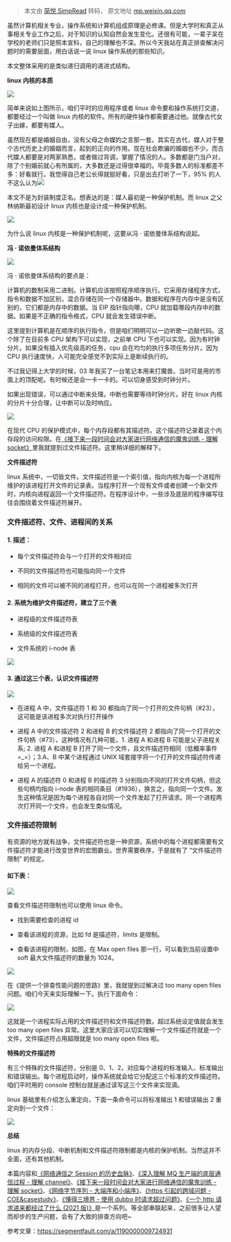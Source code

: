 > 本文由 [简悦 SimpRead](http://ksria.com/simpread/) 转码， 原文地址 [mp.weixin.qq.com](https://mp.weixin.qq.com/s?__biz=MzUzNjAxODg4MQ==&mid=2247486330&idx=1&sn=e85e201059c1c5575481e03531b06212&chksm=fafde1d4cd8a68c235ef3cbed83bf0b6ac3a80052c0a492d8c2a217006cf4fa530f2f74f01c3&token=519132419&lang=zh_CN#rd)

虽然计算机相关专业，操作系统和计算机组成原理是必修课。但是大学时和真正从事相关专业工作之后，对于知识的认知自然会发生变化。还很有可能，一辈子呆在学校的老师们只是照本宣科，自己的理解也不深。所以今天我站在真正排查解决问题时的需要层面，用白话说一说 linux 操作系统的那些知识。  

本文整体采用的是类似递归调用的递进式结构。

**linux 内核的本质**  

![](https://mmbiz.qpic.cn/mmbiz_png/2tk5ianItRlicaj3NoVtl5MyZZIr39JD2AMOgVhppo9nIVOwEfYgQxsoYzC9henrAF2OpC7Hib69vDuHNNVh0QYqQ/640?wx_fmt=png)

简单来说如上图所示，咱们平时的应用程序或者 linux 命令要和操作系统打交道，都要经过一个叫做 linux 内核的软件。所有的硬件操作都需要通过他。就像古代女子出嫁，都要有媒人。  

虽然现在都是婚姻自由，没有父母之命媒妁之言那一套。其实在古代，媒人对于整个古代历史上的婚姻而言，起到的正向的作用。现在社会欺骗的婚姻也不少。而古代媒人都要是对两家熟悉，或者做过背调，掌握了情况的人。多数都是门当户对，除了个别婚前就心有所属的，大多数还是过得很幸福的。毕竟多数人的标准都差不多：好看就行。我觉得自己老公长得就挺好看，只是出去打听了一下，95% 的人不这么认为![](https://mmbiz.qpic.cn/mmbiz_png/2tk5ianItRlicaj3NoVtl5MyZZIr39JD2AvMD6TgATfCrR9qDnxaeU7RtoKpbwUnaEia52TJziaqgKlCSVBIzD7Plg/640?wx_fmt=png)

本文不是为封装制度正名。想表达的是：媒人最初是一种保护机制。而 linux 之父林纳斯最初设计 linux 内核也是设计成一种保护机制。

![](https://mmbiz.qpic.cn/mmbiz_jpg/2tk5ianItRlicaj3NoVtl5MyZZIr39JD2AHgz1Pspv1V6SDD2ZWSUjSClVPWawgcBSoicoOfCdwl5TVciao8NdAYuQ/640?wx_fmt=jpeg)

为什么说 linux 内核是一种保护机制呢，这要从冯 · 诺依曼体系结构说起。

**冯 · 诺依曼体系结构**

![](https://mmbiz.qpic.cn/mmbiz_png/2tk5ianItRliccfY8uUicHoibfkj1TpT97Gxdruu2L1uHemAp0RRUOaAyoGM5NkGkvOOiaiahnz297KJF3596EicpcGXQ/640?wx_fmt=png)

冯 · 诺依曼体系结构的要点是：  

  
计算机的数制采用二进制。计算机应该按照程序顺序执行。它采用存储程序方式，指令和数据不加区别，混合存储在同一个存储器中。数据和程序在内存中是没有区别的，它们都是内存中的数据。当 EIP 指针指向哪，CPU 就加载哪段内存中的数据。如果是不正确的指令格式，CPU 就会发生错误中断。

这里提到计算机是在顺序的执行指令，但是咱们明明可以一边听歌一边敲代码。这个除了在目前多 CPU 架构下可以实现，之前单 CPU 下也可以实现。因为有时钟分片。如果没有插入优先级高的任务，cpu 会在均匀的执行多项任务分片。因为 CPU 执行速度快，人可能完全感觉不到实际上是断续执行的。

不过我记得上大学的时候，03 年我买了一台笔记本用来打魔兽。当时可是用的市面上的顶配呢。有时候还是会一卡一卡的。可以切身感受到时钟分片。

如果出现错误，可以通过中断来处理。中断也需要等待时钟分片。好在 linux 内核的分片十分合理，让中断可以及时响应。  

![](https://mmbiz.qpic.cn/mmbiz_png/2tk5ianItRliccfY8uUicHoibfkj1TpT97GxpSASVa1s0zY2e03iawfvXgzYynRowMrp4P2ClicYSI4CuxRVOBRSBkFw/640?wx_fmt=png)

在现代 CPU 的保护模式中，每个内存段都有其描述符。这个描述符记录着这个内存段的访问权限。在[《接下来一段时间会对大家进行网络通信的魔鬼训练 - 理解 socket》](http://mp.weixin.qq.com/s?__biz=MzUzNjAxODg4MQ==&mid=2247486166&idx=1&sn=08a24c175c02a4b146dc52088d410599&chksm=fafde078cd8a696e616aebcb72aeef444e1e0008bf950a368933195f13c0a268face0d3ee371&scene=21#wechat_redirect)里我就提到过文件描述符。这里稍详细的解释下。

**文件描述符**

linux 系统中，一切皆文件。文件描述符是一个索引值，指向内核为每一个进程所维护的该进程打开文件的记录表。当程序打开一个现有文件或者创建一个新文件时，内核向进程返回一个文件描述符。在程序设计中，一些涉及底层的程序编写往往会围绕着文件描述符展开。

### **文件描述符、文件、进程间的关系**

#### 1. 描述：

*   每个文件描述符会与一个打开的文件相对应
    
*   不同的文件描述符也可能指向同一个文件
    
*   相同的文件可以被不同的进程打开，也可以在同一个进程被多次打开
    

#### 2. 系统为维护文件描述符，建立了三个表

*   进程级的文件描述符表
    
*   系统级的文件描述符表
    
*   文件系统的 i-node 表
    

![](https://mmbiz.qpic.cn/mmbiz_png/2tk5ianItRliccfY8uUicHoibfkj1TpT97GxfnKWaCMPHPVAZVmicXOXibE1gQVehZRZibO4VpNzh8WpSFLiaO0nQjqXfA/640?wx_fmt=png)

#### 3. 通过这三个表，认识文件描述符

![](https://mmbiz.qpic.cn/mmbiz_png/2tk5ianItRliccfY8uUicHoibfkj1TpT97Gxc3bzeK7qPPDh8pqIQoHqvT7bAvjBibibuB7fzXu8nPuIxUmIsgr0SfdA/640?wx_fmt=png)

*   在进程 A 中，文件描述符 1 和 30 都指向了同一个打开的文件句柄（#23），这可能是该进程多次对执行打开操作
    
*   进程 A 中的文件描述符 2 和进程 B 的文件描述符 2 都指向了同一个打开的文件句柄（#73），这种情况有几种可能，1. 进程 A 和进程 B 可能是父子进程关系; 2. 进程 A 和进程 B 打开了同一个文件，且文件描述符相同（低概率事件 =_=）；3.A、B 中某个进程通过 UNIX 域套接字将一个打开的文件描述符传递给另一个进程。
    
*   进程 A 的描述符 0 和进程 B 的描述符 3 分别指向不同的打开文件句柄，但这些句柄均指向 i-node 表的相同条目（#1936），换言之，指向同一个文件。发生这种情况是因为每个进程各自对同一个文件发起了打开请求。同一个进程两次打开同一个文件，也会发生类似情况。
    

### **文件描述符限制**

有资源的地方就有战争，文件描述符也是一种资源，系统中的每个进程都需要有文件描述符才能进行改变世界的宏图霸业。世界需要秩序，于是就有了 “文件描述符限制” 的规定。

#### 如下表：

![](https://mmbiz.qpic.cn/mmbiz_png/2tk5ianItRliccfY8uUicHoibfkj1TpT97GxFYdtSuoiaIjHqNrpia0RHs80ibyBWjnhvGazicF1OlTGT6n22dnoDziaKtw/640?wx_fmt=png)

查看文件描述符限制也可以使用 linux 命令。  

*   找到需要检查的进程 id
    
*   查看该进程的资源，比如 fd 是描述符，limits 是限制。  
    
*   查看该进程的限制，如图，在 Max open files 那一行，可以看到当前设置中 soft 最大文件描述符的数量为 1024。
    

![](https://mmbiz.qpic.cn/mmbiz_png/2tk5ianItRlicaj3NoVtl5MyZZIr39JD2AM3ibG6JzLicC26ptnSpWCz2MIZY0P4K7czmQ5abeMI2n9HWc0cDI90CA/640?wx_fmt=png)

在《提供一个排查性能问题的思路》里，我就提到过解决过 too many open files 问题。咱们今天来实际理解一下。执行下面命令：

![](https://mmbiz.qpic.cn/mmbiz_png/2tk5ianItRliccfY8uUicHoibfkj1TpT97GxxItgOGn7iahWcBpzCl2jcKIIqopGmLjkOIjroKtMPXQ4DZQKMqmmnCQ/640?wx_fmt=png)

这就是一个进程实际占用的文件描述符和文件描述符数。超过系统设定值就会发生 too many open files 异常。这里大家应该可以切实理解一个文件描述符就是一个文件，文件描述符占用超限就是 too many open files 啦。  

**特殊的文件描述符**  

有三个特殊的文件描述符，分别是 0、1、2，对应每个进程的标准输入、标准输出和错误输出。每个进程启动时，操作系统就会给它分配这三个标准的文件描述符。咱们平时用的 console 控制台就是通过读写这三个文件来实现滴。

linux 基础里有介绍怎么重定向，下面一条命令可以将标准输出 1 和错误输出 2 重定向到一个文件：

![](https://mmbiz.qpic.cn/mmbiz_png/2tk5ianItRliccfY8uUicHoibfkj1TpT97GxUcl1LrdafVyItWics8HvY5T6K9vU3qOGqdmErQQtiaoOBRicWm5nwu9Wg/640?wx_fmt=png)

**总结**  

linux 的内存分段、中断机制和文件描述符限制都是内核的保护机制。当然这并不全面，还有其他机制。

本篇内容和[《网络通信之 Session 的历史血脉》](http://mp.weixin.qq.com/s?__biz=MzUzNjAxODg4MQ==&mid=2247486245&idx=1&sn=494e71a356ad4bd26633b5ae5278215f&chksm=fafde18bcd8a689de3cfa45c0bbe629bc098d26a85106caff62b0bfa069055374515865a3b26&scene=21#wechat_redirect)、[《深入理解 MQ 生产端的底层通信过程 - 理解 channel》](http://mp.weixin.qq.com/s?__biz=MzUzNjAxODg4MQ==&mid=2247486186&idx=1&sn=f21e17b21beb4c99cef0e076071ac859&chksm=fafde044cd8a69526aa3ec9edbe71ea5aa41de2ef236494201dc2f20701ed8abc6be1a72344f&scene=21#wechat_redirect)、[《接下来一段时间会对大家进行网络通信的魔鬼训练 - 理解 socket》](http://mp.weixin.qq.com/s?__biz=MzUzNjAxODg4MQ==&mid=2247486166&idx=1&sn=08a24c175c02a4b146dc52088d410599&chksm=fafde078cd8a696e616aebcb72aeef444e1e0008bf950a368933195f13c0a268face0d3ee371&scene=21#wechat_redirect)、[《网络字节序列 - 大端序和小端序》](http://mp.weixin.qq.com/s?__biz=MzUzNjAxODg4MQ==&mid=2247486210&idx=1&sn=fd7a60ca9b4e41f942dd0b2653228774&chksm=fafde1accd8a68ba4f41f19d3543984f47756e884eb395b295cc7f4f1cd0575bc0305fba5431&scene=21#wechat_redirect)、[《https 引起的跨域问题 - COE&casestudy》](http://mp.weixin.qq.com/s?__biz=MzUzNjAxODg4MQ==&mid=2247486242&idx=1&sn=483566d3fd97f333d3ea114dbbe8f7d1&chksm=fafde18ccd8a689abfcb9959079a3cbfc4ecf98e52d34318bf9490422622bddb0c4b81ef2288&scene=21#wechat_redirect)、[《懂得三境界 - 使用 dubbo 时请求超过问题》](http://mp.weixin.qq.com/s?__biz=MzUzNjAxODg4MQ==&mid=2247486103&idx=1&sn=943c5b7f3558df78164321806f273c8f&chksm=fafde039cd8a692f86f0ac97b0e1e05ece075de3e4f33e6a5ec90b269c51aed1963ff3107e0e&scene=21#wechat_redirect)、[《一个 http 请求进来都经过了什么 (2021 版)》](http://mp.weixin.qq.com/s?__biz=MzUzNjAxODg4MQ==&mid=2247485988&idx=1&sn=efad5a030bc0a933ac5af2ee09f3c6c4&chksm=fafde08acd8a699c198d0d65c413273f05f2796cfd873160c2ba81ed3f33aebfaccb62234cb7&scene=21#wechat_redirect)是一个系列。等全部串联起来，之前很多让人望而却步的生产问题，会有了大致的排查方向吧~

参考文章：https://segmentfault.com/a/1190000009724931